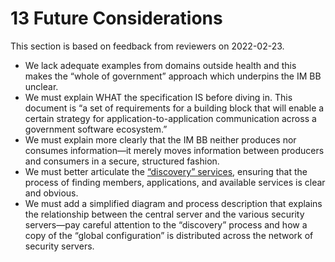 # 13 Future Considerations

This section is based on feedback from reviewers on 2022-02-23.

* We lack adequate examples from domains outside health and this makes the “whole of government” approach which underpins the IM BB unclear.
* We must explain WHAT the specification IS before diving in. This document is “a set of requirements for a building block that will enable a certain strategy for application-to-application communication across a government software ecosystem.”
* We must explain more clearly that the IM BB neither produces nor consumes information—it merely moves information between producers and consumers in a secure, structured fashion.
* We must better articulate the [“discovery” services](10-service-apis.md#10.2-service-discovery-api), ensuring that the process of finding members, applications, and available services is clear and obvious.
* We must add a simplified diagram and process description that explains the relationship between the central server and the various security servers—pay careful attention to the “discovery” process and how a copy of the “global configuration” is distributed across the network of security servers.
